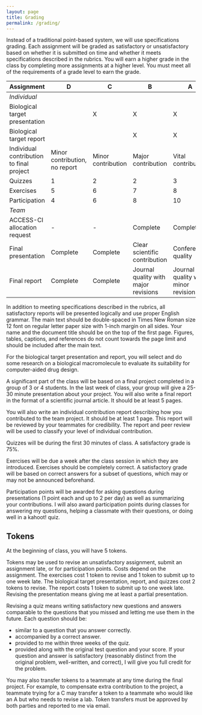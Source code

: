 ```yaml
---
layout: page
title: Grading
permalink: /grading/
---
```


Instead of a traditional point-based system, we will use specifications grading. Each assignment will be graded as satisfactory or unsatisfactory based on whether it is submitted on time and whether it meets specifications described in the rubrics. You will earn a higher grade in the class by completing more assignments at a higher level. You must meet all of the requirements of a grade level to earn the grade.

| Assignment | D | C | B | A |
| ---------- | - | - | - | - |
| <i>Individual</i>
| Biological target presentation | | X | X | X |
| Biological target report |  |  | X | X |
| Individual contribution to final project	| Minor contribution, no report	| Minor contribution | Major contribution  |  Vital contribution |
| Quizzes | 1 | 2 | 2 | 3  |
| Exercises | 5 | 6 | 7 | 8 |
| Participation | 4 | 6 | 8 | 10 |
| <i>Team</i>
| ACCESS-CI allocation request | - | - | Complete | Complete |
| Final presentation | Complete | Complete | Clear scientific contribution | Conference quality |
| Final report | Complete | Complete | Journal quality with major revisions | Journal quality with minor revisions |

In addition to meeting specifications described in the rubrics, all satisfactory reports will be presented logically and use proper English grammar. The main text should be double-spaced in Times New Roman size 12 font on regular letter paper size with 1-inch margin on all sides. Your name and the document title should be on the top of the first page. Figures, tables, captions, and references do not count towards the page limit and should be included after the main text.

For the biological target presentation and report, you will select and do some research on a biological macromolecule to evaluate its suitability for computer-aided drug design.

A significant part of the class will be based on a final project completed in a group of 3 or 4 students. In the last week of class, your group will give a 25-30 minute presentation about your project. You will also write a final report in the format of a scientific journal article. It should be at least 5 pages.

You will also write an individual contribution report describing how you contributed to the team project. It should be at least 1 page. This report will be reviewed by your teammates for credibility. The report and peer review will be used to classify your level of individual contribution.

Quizzes will be during the first 30 minutes of class. A satisfactory grade is 75%.

Exercises will be due a week after the class session in which they are introduced. Exercises should be completely correct. A satisfactory grade will be based on correct answers for a subset of questions, which may or may not be announced beforehand.

Participation points will be awarded for asking questions during presentations (1 point each and up to 2 per day) as well as summarizing your contributions. I will also award participation points during classes for answering my questions, helping a classmate with their questions, or doing well in a kahoot! quiz.

## Tokens

At the beginning of class, you will have 5 tokens.

Tokens may be used to revise an unsatisfactory assignment, submit an assignment late, or for participation points. Costs depend on the assignment. The exercises cost 1 token to revise and 1 token to submit up to one week late. The biological target presentation, report, and quizzes cost 2 tokens to revise. The report costs 1 token to submit up to one week late. Revising the presentation means giving me at least a partial presentation.

Revising a quiz means writing satisfactory new questions and answers comparable to the questions that you missed and letting me use them in the future. Each question should be:
* similar to a question that you answer correctly.
* accompanied by a correct answer.
* provided to me within three weeks of the quiz.
* provided along with the original test question and your score.
If your question and answer is satisfactory (reasonably distinct from the original problem, well-written, and correct), I will give you full credit for the problem.

You may also transfer tokens to a teammate at any time during the final project. For example, to compensate extra contribution to the project, a teammate trying for a C may transfer a token to a teammate who would like an A but who needs to revise a lab. Token transfers must be approved by both parties and reported to me via email.